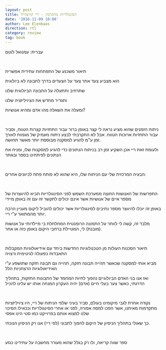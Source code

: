 ```yaml
---
layout: post
title: הסינגולריות מתקרבת - ריי קורצווייל
date: '2016-11-09 10:08'
author: Lee Elenbaas
direction: rtl
category: review
tag: book
---
```


עברית: עמנואל לוטם

<br>

תיאור משכנע של התפתחות עתידית אפשרית

הוא מצביע צעד אחר צעד על הצעדים בדרך לתבונה לא ביולוגית

שתרחיב ותתעלה על התבונה הביולוגית שלנו

ותגדיר מחדש את הציויליזציה שלנו

ומעלה את השאלה מהו אדם ומהיא אנושיות?

<br>

ניתוח הזמנים שהוא מציע נראה לי קצר באופן ברור עבור התחזיות קצרות הטווח, וסביר
עבור התחזיות ארוכות הטווח. אבל לא התקרבתי לבצע ניתוח מעמיק של מגמות לאורך זמן ע"מ להגיע למסקנה מבוססת יותר מאשר תחושה.

ולעומת זאת ריי אכן השקיע זמן רב בניתוח הנתונים כדי להגיע למסקנות שלו, ומניח את הנתונים לפיתחינו בספר ובאתר

<br>

הבעיה המרכזית שלי עם הניתוח שלו, היא שהוא לא פותח פתח לכיוונים אחרים:

<br>

התפרשות של האנושות החוצה ממערכת השמש לפני הסינגולריות
תביא להיווצרות של מספר איים של אנושיות אשר אינם יכולים לתקשר זה עם זה באופן מיידי

באופן זה יוכלו להיווצר מספר נתיבים לסינגולריות אשר יכולים להוביל ליקום מעניין הרבה יותר מהמתואר ע"י ריי.

מלבד זה, קשה לי לוותר על התמונה הרומנטית המחלחלת בי מיילדותי על אנושות (מובנת) לי, המטיילת ברחבי היקום באופן כזה או אחר.

<br>

תיאור הסכנות העולות מן הטכנולוגיות החדשות
ביחד עם אידיאולוגיות המקבלות התאבדות כפעולה לגיטימית ורצויה

מביא אותי למסקנה שכאשר תהייה תבונה חזקה, תהייה גם תבונה חזקה שתושפע ע"י האידיאולוגיות הרצחניות הלל

ואז אנו בני האדם הביולוגיים נהפוך לחיות המחמד של התבונות החזקות, בתהליך הדרגתי, כאשר צער בעלי חיים (אדם) יהיה העקרון המנחה אותו יש עלינו להכיל

<br>

נקודה אחרת לגבי מיקומינו בעולם, סביר בעיני שלפי הניתוח של ריי, היו ציויליזציות מתקדמות מאיתנו, אשר הפכו למסה אפורה, לפני או אחרי הסינגולריות
וככאילו הסיכוי שלנו למצוא אותם בפרוייקט כמו סטי הינו אפסי

כך שאולי בתהליך הניסיון של היקום להפוך לתבוני (לפי ריי) אנו רק הניסיון הנוכחי.

<br>

ספר שווה קריאה, ולו רק בגלל שהוא מעורר מחשבה על עתידינו כגזע
